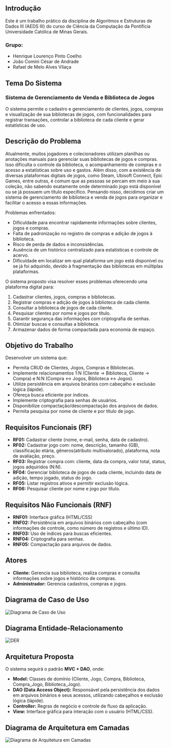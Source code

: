 ## Introdução
Este é um trabalho prático da disciplina de Algoritmos e Estruturas de Dados III (AEDS III) do curso de Ciência da Computação da Pontifícia Universidade Católica de Minas Gerais.
### Grupo: 
- Henrique Lourenço Pinto Coelho
- João Comini César de Andrade
- Rafael de Melo Alves Vilaça

## Tema Do Sistema
### Sistema de Gerenciamento de Venda e Biblioteca de Jogos
O sistema permite o cadastro e gerenciamento de clientes, jogos, compras e visualização de sua bibliotecas de jogos, com funcionalidades para registrar transações, controlar a biblioteca de cada cliente e gerar estatísticas de uso.

## Descrição do Problema

Atualmente, muitos jogadores e colecionadores utilizam planilhas ou anotações manuais para gerenciar suas bibliotecas de jogos e compras. Isso dificulta o controle da biblioteca, o acompanhamento de compras e o acesso a estatísticas sobre uso e gastos. Além disso, com a existência de diversas plataformas digitais de jogos, como Steam, Ubisoft Connect, Epic Games, entre outras, é comum que as pessoas se percam em meio à sua coleção, não sabendo exatamente onde determinado jogo está disponível ou se já possuem um título específico. Pensando nisso, decidimos criar um sistema de gerenciamento de biblioteca e venda de jogos para organizar e facilitar o acesso a essas informações.

Problemas enfrentados:
- Dificuldade para encontrar rapidamente informações sobre clientes, jogos e compras.
- Falta de padronização no registro de compras e adição de jogos à biblioteca.
- Risco de perda de dados e inconsistências.
- Ausência de um histórico centralizado para estatísticas e controle de acervo.
- Dificuldade em localizar em qual plataforma um jogo está disponível ou se já foi adquirido, devido à fragmentação das bibliotecas em múltiplas plataformas.

O sistema proposto visa resolver esses problemas oferecendo uma plataforma digital para:
  1. Cadastrar clientes, jogos, compras e bibliotecas.
  2. Registrar compras e adição de jogos à biblioteca de cada cliente.
  3. Consultar a biblioteca de jogos de cada cliente.
  4. Pesquisar clientes por nome e jogos por título.
  5. Garantir segurança das informações com criptografia de senhas.
  6. Otimizar buscas e consultas a biblioteca.
  7. Armazenar dados de forma compactada para economia de espaço.

## Objetivo do Trabalho
Desenvolver um sistema que:
- Permita CRUD de Clientes, Jogos, Compras e Bibliotecas.
- Implemente relacionamentos 1:N (Cliente → Biblioteca, Cliente → Compra) e N:N (Compra ↔ Jogos, Biblioteca ↔ Jogos).
- Utilize persistência em arquivos binários com cabeçalho e exclusão lógica (lápide).
- Ofereça busca eficiente por índices.
- Implemente criptografia para senhas de usuários.
- Disponibilize compactação/descompactação dos arquivos de dados.
- Permita pesquisa por nome de cliente e por título de jogo.

## Requisitos Funcionais (RF)
- **RF01:** Cadastrar cliente (nome, e-mail, senha, data de cadastro).
- **RF02:** Cadastrar jogo com: nome, descrição, tamanho (GB), classificação etária, gêneros(atributo multivalorado), plataforma, nota de avaliação, preço.
- **RF03:** Registrar compra com: cliente, data da compra, valor total, status, jogos adquiridos (N:N).
- **RF04:** Gerenciar biblioteca de jogos de cada cliente, incluindo data de adição, tempo jogado, status do jogo.
- **RF05:** Listar registros ativos e permitir exclusão lógica.
- **RF06:** Pesquisar cliente por nome e jogo por título.

## Requisitos Não Funcionais (RNF)
- **RNF01:** Interface gráfica (HTML/CSS)
- **RNF02:** Persistência em arquivos binários com cabeçalho (com informações de controle, como número de registros e último ID).
- **RNF03:** Uso de índices para buscas eficientes.
- **RNF04:** Criptografia para senhas.
- **RNF05:** Compactação para arquivos de dados.

## Atores
- **Cliente:** Gerencia sua biblioteca, realiza compras e consulta informações sobre jogos e histórico de compras.
- **Administrador:** Gerencia cadastros, compras e jogos.

## Diagrama de Caso de Uso
![Diagrama de Caso de Uso](CasosDeUso.jpg)

## Diagrama Entidade-Relacionamento
![DER](DER.jpg)

## Arquitetura Proposta

O sistema seguirá o padrão **MVC + DAO**, onde:
- **Model:** Classes de domínio (Cliente, Jogo, Compra, Biblioteca, Compra_Jogo, Biblioteca_Jogo).
- **DAO (Data Access Object):** Responsável pela persistência dos dados em arquivos binários e seus acessos, utilizando cabeçalhos e exclusão lógica (lápide).
- **Controller:** Regras de negócio e controle de fluxo da aplicação.
- **View:** Interface gráfica para interação com o usuário (HTML/CSS).

## Diagrama de Arquitetura em Camadas
![Diagrama de Arquitetura em Camadas](Arquitetura.jpg)